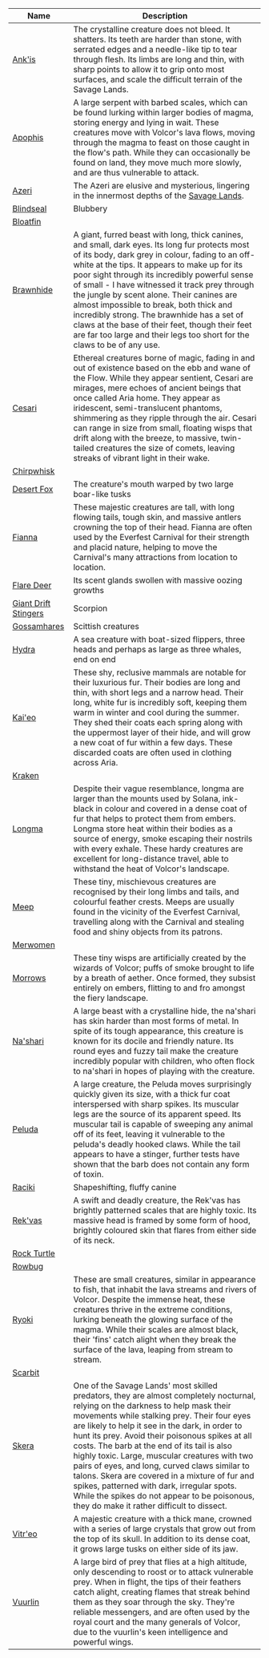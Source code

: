 <!-- ### NOTE: This file should not be edited by hand. Please edit the .csv file. -->
|                                      Name                                      |                                                                                                                                                                                                                                                                                                             Description                                                                                                                                                                                                                                                                                                            |
|--------------------------------------------------------------------------------|------------------------------------------------------------------------------------------------------------------------------------------------------------------------------------------------------------------------------------------------------------------------------------------------------------------------------------------------------------------------------------------------------------------------------------------------------------------------------------------------------------------------------------------------------------------------------------------------------------------------------------|
|    [Ank'is](../world-of-rathe/savage-lands/bestiary-of-scarborough.md#ankis)   |                                                                                                                                                                 The crystalline creature does not bleed. It shatters. Its teeth are harder than stone, with serrated edges and a needle-like tip to tear through flesh. Its limbs are long and thin, with sharp points to allow it to grip onto most surfaces, and scale the difficult terrain of the Savage Lands.                                                                                                                                                                |
|             [Apophis](../world-of-rathe/volcor/wildlife.md#apophis)            |                                                                                                                                  A large serpent with barbed scales, which can be found lurking within larger bodies of magma, storing energy and lying in wait. These creatures move with Volcor's lava flows, moving through the magma to feast on those caught in the flow's path. While they can occasionally be found on land, they move much more slowly, and are thus vulnerable to attack.                                                                                                                                 |
|    [Azeri](../digital-tiles/03-crucible-of-war/crucible-of-war.md#skullhorn)   |                                                                                                                                                                                                                                           The Azeri are elusive and mysterious, lingering in the innermost depths of the [Savage Lands](../world-of-rathe/savage-lands/savage-lands.md).                                                                                                                                                                                                                                           |
|          [Blindseal](../main-story/10-outsiders/its-just-business.md)          |                                                                                                                                                                                                                                                                                                              Blubbery                                                                                                                                                                                                                                                                                                              |
|           [Bloatfin](../main-story/10-outsiders/its-just-business.md)          |                                                                                                                                                                                                                                                                                                                                                                                                                                                                                                                                                                                                                                    |
|[Brawnhide](../world-of-rathe/savage-lands/bestiary-of-scarborough.md#brawnhide)|                             A giant, furred beast with long, thick canines, and small, dark eyes. Its long fur protects most of its body, dark grey in colour, fading to an off-white at the tips. It appears to make up for its poor sight through its incredibly powerful sense of small - I have witnessed it track prey through the jungle by scent alone. Their canines are almost impossible to break, both thick and incredibly strong. The brawnhide has a set of claws at the base of their feet, though their feet are far too large and their legs too short for the claws to be of any use.                            |
|           [Cesari](../world-of-rathe/aria/a-true-sanctuary.md#cesari)          |                                                           Ethereal creatures borne of magic, fading in and out of existence based on the ebb and wane of the Flow. While they appear sentient, Cesari are mirages, mere echoes of ancient beings that once called Aria home. They appear as iridescent, semi-translucent phantoms, shimmering as they ripple through the air. Cesari can range in size from small, floating wisps that drift along with the breeze, to massive, twin-tailed creatures the size of comets, leaving streaks of vibrant light in their wake.                                                          |
| [Chirpwhisk](../main-story/18-high-seas/captain-bones-and-the-city-of-gold.md) |                                                                                                                                                                                                                                                                                                                                                                                                                                                                                                                                                                                                                                    |
|       [Desert Fox](../main-story/17-the-hunted/hunter-and-hunted-both.md)      |                                                                                                                                                                                                                                                                                      The creature's mouth warped by two large boar-like tusks                                                                                                                                                                                                                                                                                      |
|              [Fianna](../world-of-rathe/aria/creatures.md#fianna)              |                                                                                                                                                                     These majestic creatures are tall, with long flowing tails, tough skin, and massive antlers crowning the top of their head. Fianna are often used by the Everfest Carnival for their strength and placid nature, helping to move the Carnival's many attractions from location to location.                                                                                                                                                                    |
|       [Flare Deer](../main-story/17-the-hunted/hunter-and-hunted-both.md)      |                                                                                                                                                                                                                                                                                        Its scent glands swollen with massive oozing growths                                                                                                                                                                                                                                                                                        |
|     [Giant Drift Stingers](../short-stories/14-heavy-hitters/kassais-diary)    |                                                                                                                                                                                                                                                                                                              Scorpion                                                                                                                                                                                                                                                                                                              |
|           [Gossamhares](../main-story/17-the-hunted/splinter-soul.md)          |                                                                                                                                                                                                                                                                                                         Scittish creatures                                                                                                                                                                                                                                                                                                         |
|    [Hydra](../main-story/18-high-seas/captain-bones-and-the-city-of-gold.md)   |                                                                                                                                                                                                                                                                A sea creature with boat-sized flippers, three heads and perhaps as large as three whales, end on end                                                                                                                                                                                                                                                               |
|               [Kai'eo](../world-of-rathe/aria/creatures.md#kaieo)              |                                                                                               These shy, reclusive mammals are notable for their luxurious fur. Their bodies are long and thin, with short legs and a narrow head. Their long, white fur is incredibly soft, keeping them warm in winter and cool during the summer. They shed their coats each spring along with the uppermost layer of their hide, and will grow a new coat of fur within a few days. These discarded coats are often used in clothing across Aria.                                                                                              |
|   [Kraken](../main-story/18-high-seas/captain-bones-and-the-city-of-gold.md)   |                                                                                                                                                                                                                                                                                                                                                                                                                                                                                                                                                                                                                                    |
|              [Longma](../world-of-rathe/volcor/wildlife.md#longma)             |                                                                                                           Despite their vague resemblance, longma are larger than the mounts used by Solana, ink-black in colour and covered in a dense coat of fur that helps to protect them from embers. Longma store heat within their bodies as a source of energy, smoke escaping their nostrils with every exhale. These hardy creatures are excellent for long-distance travel, able to withstand the heat of Volcor's landscape.                                                                                                          |
|                [Meep](../world-of-rathe/aria/creatures.md#meep)                |                                                                                                                                                                              These tiny, mischievous creatures are recognised by their long limbs and tails, and colourful feather crests. Meeps are usually found in the vicinity of the Everfest Carnival, travelling along with the Carnival and stealing food and shiny objects from its patrons.                                                                                                                                                                              |
|       [Merwomen](../main-story/the-lost-treasure-of-blackwater-strait.md)      |                                                                                                                                                                                                                                                                                                                                                                                                                                                                                                                                                                                                                                    |
|             [Morrows](../world-of-rathe/volcor/wildlife.md#morrows)            |                                                                                                                                                                                                      These tiny wisps are artificially created by the wizards of Volcor; puffs of smoke brought to life by a breath of aether. Once formed, they subsist entirely on embers, flitting to and fro amongst the fiery landscape.                                                                                                                                                                                                      |
|             [Na'shari](../world-of-rathe/aria/creatures.md#nashari)            |                                                                                                                                           A large beast with a crystalline hide, the na'shari has skin harder than most forms of metal. In spite of its tough appearance, this creature is known for its docile and friendly nature. Its round eyes and fuzzy tail make the creature incredibly popular with children, who often flock to na'shari in hopes of playing with the creature.                                                                                                                                          |
|   [Peluda](../world-of-rathe/savage-lands/bestiary-of-scarborough.md#peluda)   |                                                                                             A large creature, the Peluda moves surprisingly quickly given its size, with a thick fur coat interspersed with sharp spikes. Its muscular legs are the source of its apparent speed. Its muscular tail is capable of sweeping any animal off of its feet, leaving it vulnerable to the peluda's deadly hooked claws. While the tail appears to have a stinger, further tests have shown that the barb does not contain any form of toxin.                                                                                             |
|  [Raciki](../main-story/15-part-the-mistveil/part-1-the-tiger-in-the-mist.md)  |                                                                                                                                                                                                                                                                                                    Shapeshifting, fluffy canine                                                                                                                                                                                                                                                                                                    |
|   [Rek'vas](../world-of-rathe/savage-lands/bestiary-of-scarborough.md#rekvas)  |                                                                                                                                                                                                           A swift and deadly creature, the Rek'vas has brightly patterned scales that are highly toxic. Its massive head is framed by some form of hood, brightly coloured skin that flares from either side of its neck.                                                                                                                                                                                                          |
|     [Rock Turtle](../main-story/the-lost-treasure-of-blackwater-strait.md)     |                                                                                                                                                                                                                                                                                                                                                                                                                                                                                                                                                                                                                                    |
|  [Rowbug](../main-story/15-part-the-mistveil/part-1-the-tiger-in-the-mist.md)  |                                                                                                                                                                                                                                                                                                                                                                                                                                                                                                                                                                                                                                    |
|               [Ryoki](../world-of-rathe/volcor/wildlife.md#ryoki)              |                                                                                                                         These are small creatures, similar in appearance to fish, that inhabit the lava streams and rivers of Volcor. Despite the immense heat, these creatures thrive in the extreme conditions, lurking beneath the glowing surface of the magma. While their scales are almost black, their 'fins' catch alight when they break the surface of the lava, leaping from stream to stream.                                                                                                                         |
|              [Scarbit](../short-stories/roll-of-honour/rhinar.md)              |                                                                                                                                                                                                                                                                                                                                                                                                                                                                                                                                                                                                                                    |
|    [Skera](../world-of-rathe/savage-lands/bestiary-of-scarborough.md#skera)    |One of the Savage Lands' most skilled predators, they are almost completely nocturnal, relying on the darkness to help mask their movements while stalking prey. Their four eyes are likely to help it see in the dark, in order to hunt its prey. Avoid their poisonous spikes at all costs. The barb at the end of its tail is also highly toxic. Large, muscular creatures with two pairs of eyes, and long, curved claws similar to talons. Skera are covered in a mixture of fur and spikes, patterned with dark, irregular spots. While the spikes do not appear to be poisonous, they do make it rather difficult to dissect.|
|              [Vitr'eo](../world-of-rathe/aria/creatures.md#vitreo)             |                                                                                                                                                                                                               A majestic creature with a thick mane, crowned with a series of large crystals that grow out from the top of its skull. In addition to its dense coat, it grows large tusks on either side of its jaw.                                                                                                                                                                                                               |
|             [Vuurlin](../world-of-rathe/volcor/wildlife.md#vuurlin)            |                                                                                                              A large bird of prey that flies at a high altitude, only descending to roost or to attack vulnerable prey. When in flight, the tips of their feathers catch alight, creating flames that streak behind them as they soar through the sky. They're reliable messengers, and are often used by the royal court and the many generals of Volcor, due to the vuurlin's keen intelligence and powerful wings.                                                                                                              |